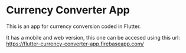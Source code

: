 # Currency Converter App

This is an app for currency conversion coded in Flutter.

It has a mobile and web version, this one can be accesed using this url: https://flutter-currency-converter-app.firebaseapp.com/
